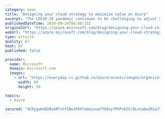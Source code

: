 ```yaml
---
category: news
title: "Designing your cloud strategy to maximize value on Azure"
excerpt: "The COVID-19 pandemic continues to be challenging to adjust your business strategies to maintain productive operations and processes. You need new ways to increase efficiencies, optimize costs, and adopt new technologies at a faster rate. Your digital transformation is more critical than ever, in these"
publishedDateTime: 2020-09-24T08:00:25Z
originalUrl: "https://azure.microsoft.com/blog/designing-your-cloud-strategy-to-maximize-value-on-azure/"
webUrl: "https://azure.microsoft.com/blog/designing-your-cloud-strategy-to-maximize-value-on-azure/"
type: article
quality: 67
heat: 67
published: false

provider:
  name: Microsoft
  domain: microsoft.com
  images:
    - url: "https://everyday-cc.github.io/azure/assets/images/organizations/microsoft.com-50x50.jpg"
      width: 50
      height: 50

topics:
  - Azure

secured: "dCRygwb48I0skM7vhfINw1PKhTaGezuum7T0Xey7PhPc65CC9Lstu0w1R1a75EAlK6S5RBUGpC0StgN2uK0uRSY7g9eCJ6ba22Dw8F/7FbQ46U/pLKhkYjZI/E/wSTgtDR3/PK3wsn/+SOSBq1SqNvgABy6WEA7GrNlhsHg/9BQ65NgLvQOzZIyUs7RPUNBpbiswSIRhqURLMxYzNoTazljTiuACgfixNS0zDS8s6V0eruowhDPXNUs4R02WLFjv9ZkDERfscgM1tVdz9KuDbIYQRL/HxMkvkKCmvwBqm53UGG5aD9ACQmyC3pn2PRg1SNfL9TjwauI5T+S51u/HOcLDd3JEUQRuCzSkOOP4Yqs=;cnGSrLIXaA9ZoO5kr8bu6w=="
---
```


